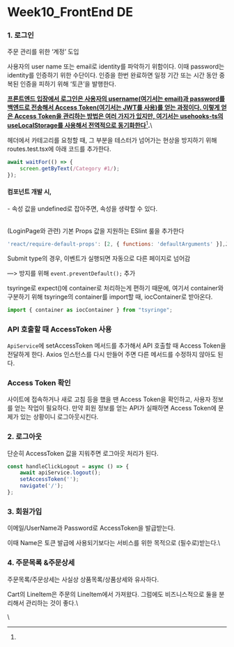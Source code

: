 # Week10\_FrontEnd DE

### 1. 로그인

주문 관리를 위한 ‘계정’ 도입

사용자의 user name 또는 email로 identity를 파악하기 위함이다. 이때 password는 identity를 인증하기 위한 수단이다. 인증을 한번 완료하면 일정 기간 또는 시간 동안 중복된 인증을 피하기 위해 ‘토큰’을 발행한다.

[**프론트엔드 입장에서 로그인은 사용자의 username(여기서는 email)과 password를 백엔드로 전송해서 Access Token(여기서는 JWT를 사용)를 얻는 과정이다. 이렇게 얻은 Access Token을 관리하는 방법은 여러 가지가 있지만, 여기서는 usehooks-ts의 useLocalStorage를 사용해서 전역적으로 동기화한다**](#user-content-fn-1)[^1]**.**\


헤더에서 카테고리를 요청할 때, 그 부분을 테스터가 넘어가는 현상을 방지하기 위해 routes.test.tsx에 아래 코드를 추가한다.

```typescript
await waitFor(() => {
    screen.getByText(/Category #1/);
});
```

#### 컴포넌트 개발 시,

\- 속성 값을 undefined로 잡아주면, 속성을 생략할 수 있다.

\
(LoginPage와 관련) 기본 Props 값을 지원하는 ESlint 룰을 추가한다

```javascript
'react/require-default-props': [2, { functions: 'defaultArguments' }],Java
```



Submit type의 경우, 이벤트가 실행되면 자동으로 다른 페이지로 넘어감&#x20;

—> 방지를 위해 `event.preventDefault();` 추가



tsyringe로 expect()에 container로 처리하는게 편하기 때문에, 여기서 container와 구분하기 위해 tsyringe의 container를 import할 때, iocContainer로 받아온다.

```typescript
import { container as iocContainer } from "tsyringe";
```

### API 호출할 때 AccessToken 사용

`ApiService`에 setAccessToken 메서드를 추가해서 API 호출할 때 Access Token을 전달하게 한다. Axios 인스턴스를 다시 만들어 주면 다른 메서드를 수정하지 않아도 된다.

### Access Token 확인

사이트에 접속하거나 새로 고침 등을 했을 땐 Access Token을 확인하고, 사용자 정보를 얻는 작업이 필요하다. 만약 회원 정보를 얻는 API가 실패하면 Access Token에 문제가 있는 상황이니 로그아웃시킨다.



### 2. 로그아웃

단순히 AccessToken 값을 지워주면 로그아웃 처리가 된다.

```typescript
const handleClickLogout = async () => {
    await apiService.logout();
    setAccessToken('');
    navigate('/');
};
```



### 3. 회원가입

이메일/UserName과 Password로 AccessToken을 발급받는다.

이때 Name은 토큰 발급에 사용되기보다는 서비스를 위한 목적으로 (필수로)받는다.\


### 4. 주문목록 &주문상세

주문목록/주문상세는 사실상 상품목록/상품상세와 유사하다.

Cart의 LineItem은 주문의 LineItem에서 가져왔다. 그럼에도 비즈니스적으로 둘을 분리해서 관리하는 것이 좋다.\


\


[^1]: 
